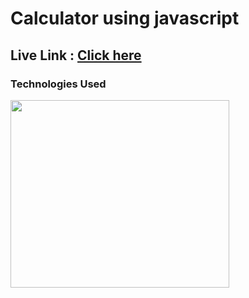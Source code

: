 <H1> Calculator using javascript</H1>
<h2>Live Link : <a href="https://avinashkp-calculator.netlify.app/" > Click here</a></h2>
<h3>Technologies Used</h3>
 <img src="https://upload.wikimedia.org/wikipedia/commons/thumb/1/10/CSS3_and_HTML5_logos_and_wordmarks.svg/1187px-CSS3_and_HTML5_logos_and_wordmarks.svg.png?20150111171555" height="300px" width="350px">
 

